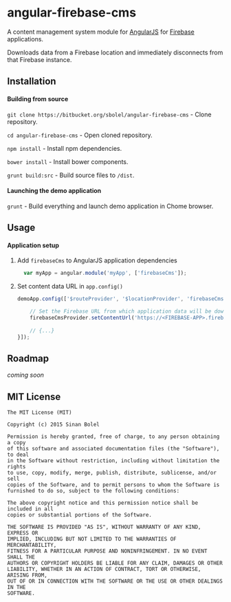 # angular-firebase-cms

A content management system module for [AngularJS](https://angularjs.org/) for [Firebase](https://firebase.com) applications.

Downloads data from a Firebase location and immediately disconnects from that Firebase instance.

## Installation

#### Building from source

`git clone https://bitbucket.org/sbolel/angular-firebase-cms` - Clone repository.

`cd angular-firebase-cms` - Open cloned repository.

`npm install` - Install npm dependencies.

`bower install` - Install bower components.

`grunt build:src` - Build source files to `/dist`.

#### Launching the demo application

`grunt` - Build everything and launch demo application in Chome browser.

## Usage

#### Application setup

1. Add `firebaseCms` to AngularJS application dependencies

    ```js
      var myApp = angular.module('myApp', ['firebaseCms']);
    ```

2. Set content data URL in `app.config()`

    ```js
    demoApp.config(['$routeProvider', '$locationProvider', 'firebaseCmsProvider', function ($routeProvider, $locationProvider, firebaseCmsProvider) {

        // Set the Firebase URL from which application data will be downloaded
        firebaseCmsProvider.setContentUrl('https://<FIREBASE-APP>.firebaseio.com/app/content');
        
        // {...}
    }]);
    ```

## Roadmap

_coming soon_

## MIT License

```
The MIT License (MIT)

Copyright (c) 2015 Sinan Bolel

Permission is hereby granted, free of charge, to any person obtaining a copy
of this software and associated documentation files (the "Software"), to deal
in the Software without restriction, including without limitation the rights
to use, copy, modify, merge, publish, distribute, sublicense, and/or sell
copies of the Software, and to permit persons to whom the Software is
furnished to do so, subject to the following conditions:

The above copyright notice and this permission notice shall be included in all
copies or substantial portions of the Software.

THE SOFTWARE IS PROVIDED "AS IS", WITHOUT WARRANTY OF ANY KIND, EXPRESS OR
IMPLIED, INCLUDING BUT NOT LIMITED TO THE WARRANTIES OF MERCHANTABILITY,
FITNESS FOR A PARTICULAR PURPOSE AND NONINFRINGEMENT. IN NO EVENT SHALL THE
AUTHORS OR COPYRIGHT HOLDERS BE LIABLE FOR ANY CLAIM, DAMAGES OR OTHER
LIABILITY, WHETHER IN AN ACTION OF CONTRACT, TORT OR OTHERWISE, ARISING FROM,
OUT OF OR IN CONNECTION WITH THE SOFTWARE OR THE USE OR OTHER DEALINGS IN THE
SOFTWARE.
```
